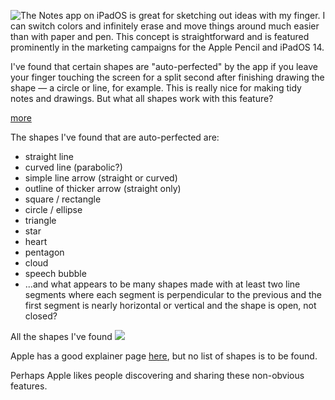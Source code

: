 
<!-- Copyright 2020 Phil Thompson. All Rights Reserved.  As noted in the License section of this repository's readme.md file, this file and its corresponding public HTML file, and all other articles and article files, are distributed under traditional copyright.  The repository source code and other non-article files are distributed under the MIT license. -->

[//]: # (gen-title: Apple Notes Shapes)

[//]: # (gen-title-url: Apple-Notes-Shapes)

[//]: # (gen-keywords: apple, notes, shapes, ios, ipados)

[//]: # (gen-description: A list of auto-recognized shapes in the Notes app on iOS and iPadOS)

[//]: # (gen-meta-end)

<a href="${THIS_ARTICLE}"><img style="float: left" class="width-resp-50-100" src="${SITE_ROOT_REL}/img/20201012.jpg"/></a> The Notes app on iPadOS is great for sketching out ideas with my finger.  I can switch colors and infinitely erase and move things around much easier than with paper and pen.  This concept is straightforward and is featured prominently in the marketing campaigns for the Apple Pencil and iPadOS 14.

I've found that certain shapes are "auto-perfected" by the app if you leave your finger touching the screen for a split second after finishing drawing the shape &mdash; a circle or line, for example.  This is really nice for making tidy notes and drawings.  But what all shapes work with this feature?

[more](more://)

The shapes I've found that are auto-perfected are:

* straight line
* curved line (parabolic?)
* simple line arrow (straight or curved)
* outline of thicker arrow (straight only)
* square / rectangle
* circle / ellipse
* triangle
* star
* heart
* pentagon
* cloud
* speech bubble
* ...and what appears to be many shapes made with at least two line segments where each segment is perpendicular to the previous and the first segment is nearly horizontal or vertical and the shape is open, not closed?

All the shapes I've found
<img class="width-100 center-block" src="${SITE_ROOT_REL}/img/20201012-all.jpg"/>

Apple has a good explainer page <a target="_blank" href="https://support.apple.com/en-us/HT209498">here</a>, but no list of shapes is to be found.

Perhaps Apple likes people discovering and sharing these non-obvious features.
